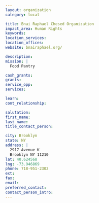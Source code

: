 ```yaml
---
layout: organization
category: local

title: Bnai Raphael Chesed Organization
impact_area: Human Rights
keywords: 
location_services: 
location_offices: 
website: bnairaphael.org/‎

description: 
mission: |
  Food Pantry

cash_grants: 
grants: 
service_opp: 
services: 

learn: 
cont_relationship: 

salutation: 
first_name: 
last_name: 
title_contact_person: 

city: Brooklyn
state: NY
address: |
  2917 Avenue K    
  Brooklyn NY 11210
lat: 40.624568
lng: -73.946869
phone: 718-951-2302
ext: 
fax: 
email: 
preferred_contact: 
contact_person_intro: 
---
```

